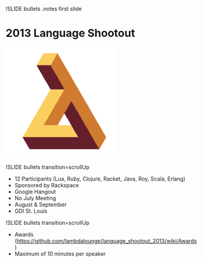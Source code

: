 !SLIDE bullets
.notes first slide

# 2013 Language Shootout
![Lambda Lounge](lambdalounge.png)

!SLIDE bullets  transition=scrollUp

* 12 Participants (Lua, Ruby, Clojure, Racket, Java, Roy, Scala, Erlang)
* Sponsored by Rackspace
* Google Hangout
* No July Meeting
* August & September
* GDI St. Louis

!SLIDE bullets  transition=scrollUp

* Awards (https://github.com/lambdalounge/language_shootout_2013/wiki/Awards)
* Maximum of 10 minutes per speaker
